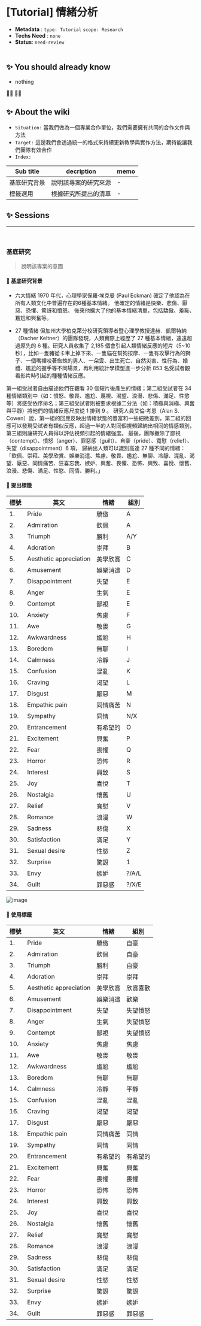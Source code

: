 # [Tutorial] 情緒分析

- **Metadata** : `type: Tutorial` `scope: Research` 
- **Techs Need** : `none`
- **Status**: `need-review`
<br/><br/>

## ✨ You should already know
- nothing

👩‍💻 👨‍💻

## ✨ About the wiki
- `Situation:` 當我們做為一個專業合作單位，我們需要擁有共同的合作文件與方法
- `Target:` 這邊我們會透過統一的格式來持續更新教學與實作方法，期待能讓我們團隊有效合作
- `Index:`

| Sub title | decription | memo |
| ------ | ------ | ------ |
| 基底研究背景 | 說明該專案的研究來源 | - |
| 標籤選用 | 根據研究所提出的清單| - |


## ✨ Sessions

---
<br>

### **基底研究**
> 說明該專案的意圖

####  📝 基底研究背景

- 六大情緒
1970 年代，心理學家保羅·埃克曼 (Paul Eckman) 確定了他認為在所有人類文化中普遍存在的6種基本情緒。
他確定的情緒是快樂、悲傷、厭惡、恐懼、驚訝和憤怒。
後來他擴大了他的基本情緒清單，包括驕傲、羞恥、尷尬和興奮等。

 

- 27 種情緒
但加州大學柏克萊分校研究領導者暨心理學教授達赫．凱爾特納（Dacher Keltner）的團隊發現，人類實際上經歷了 27 種基本情緒，遠遠超過原先的 6 種。研究人員收集了 2,185 個會引起人類情緒反應的短片（5~10 秒），比如一隻豬從卡車上掉下來、一隻貓在幫狗按摩、一隻有攻擊行為的獅子、一個嘴裡咬著蜘蛛的男人、一朵雲、出生死亡、自然災害、性行為、婚禮、尷尬的握手等不同場景，再利用統計學模型進一步分析 853 名受試者觀看影片時引起的種種情緒反應。



第一組受試者自由描述他們在觀看 30 個短片後產生的情緒；第二組受試者在 34 種情緒類別中（如：憤怒、敬畏、尷尬、蔑視、渴望、浪漫、悲傷、滿足、性慾等）將感受依序排名；第三組受試者則被要求根據二分法（如：積極與消極、興奮與平靜）將他們的情緒反應尺度從 1 排到 9 。
研究人員艾倫‧考恩（Alan S. Cowen）說，第一組的回應反映出情緒狀態的豐富和一些細微差別，第二組的回應可以發現受試者有類似反應，超過一半的人對同個視頻歸納出相同的情感類別，第三組則讓研究人員得以評估視頻引起的情緒強度。
最後，團隊撇除了鄙視（contempt）、憤怒（anger）、罪惡感（guilt）、自豪（pride）、寬慰（relief）、失望（disappointment）6 項，
歸納出人類可以識別高達 27 種不同的情緒：
「欽佩、崇拜、美學欣賞、娛樂消遣、焦慮、敬畏、尷尬、無聊、冷靜、混亂、渴望、厭惡、同情痛苦、狂喜忘我、嫉妒、興奮、畏懼、恐怖、興致、喜悅、懷舊、浪漫、悲傷、滿足、性慾、同情、勝利。」

 ####  📝 提出標籤
| 標號 | 英文 | 情緒 | 組別 | 
| ------ | ------ | ------ | ------ |
| 1. | Pride	 | 驕傲| A |
| 2. | Admiration | 欽佩| A |
| 3. | Triumph	 | 勝利| A/Y |
| 4. | Adoration | 崇拜| B | 
| 5. | Aesthetic appreciation | 美學欣賞| C | 
| 6. | Amusement | 娛樂消遣| D | 
| 7. | Disappointment| 失望| E |
| 8. | Anger	 | 生氣| E |
| 9. | Contempt | 鄙視| E |
| 10. | Anxiety	 | 焦慮| F | 
| 11. | Awe | 敬畏| G | 
| 12. | Awkwardness | 尷尬| H | 
| 13. | Boredom | 無聊| I | 
| 14. | Calmness | 冷靜| J | 
| 15. | Confusion | 混亂| K |
| 16. | Craving | 渴望| L | 
| 17. | Disgust | 厭惡| M | 
| 18. | Empathic pain | 同情痛苦| N | 
| 19. | Sympathy | 同情| N/X |
| 20. | Entrancement | 有希望的 | O |
| 21. | Excitement | 興奮| P |
| 22. | Fear	 | 畏懼| Q |
| 23. | Horror | 恐怖| R |
| 24. | Interest | 興致| S |
| 25. | Joy | 喜悅| T |
| 26. | Nostalgia	 | 懷舊| U |
| 27. | Relief	 | 寬慰| V |
| 28. | Romance	 | 浪漫| W |
| 29. | Sadness	 | 悲傷| X |
| 30. | Satisfaction | 滿足| Y |
| 31. | Sexual desire	 | 性慾| Z |
| 32. | Surprise	 | 驚訝| 1 |
| 33. | Envy | 嫉妒| ?/A/L | 
| 34. | Guilt	 | 罪惡感| ?/X/E |



![image](https://www.pnas.org/doi/10.1073/pnas.1702247114)


####  📝 使用標籤
| 標號 | 英文 | 情緒 | 組別 | 
| ------ | ------ | ------ | ------ |
| 1. | Pride	 | 驕傲| 自豪 |
| 2. | Admiration | 欽佩| 自豪 |
| 3. | Triumph	 | 勝利| 自豪 |
| 4. | Adoration | 崇拜| 崇拜 | 
| 5. | Aesthetic appreciation | 美學欣賞| 欣賞喜歡 | 
| 6. | Amusement | 娛樂消遣| 歡樂 | 
| 7. | Disappointment| 失望| 失望憤怒 |
| 8. | Anger	 | 生氣| 失望憤怒 |
| 9. | Contempt | 鄙視| 失望憤怒 |
| 10. | Anxiety	 | 焦慮| 焦慮 | 
| 11. | Awe | 敬畏| 敬畏 | 
| 12. | Awkwardness | 尷尬| 尷尬 | 
| 13. | Boredom | 無聊| 無聊 | 
| 14. | Calmness | 冷靜| 平靜 | 
| 15. | Confusion | 混亂| 混亂 |
| 16. | Craving | 渴望| 渴望 | 
| 17. | Disgust | 厭惡| 厭惡 | 
| 18. | Empathic pain | 同情痛苦| 同情 | 
| 19. | Sympathy | 同情| 同情 |
| 20. | Entrancement | 有希望的 | 有希望的 |
| 21. | Excitement | 興奮| 興奮 |
| 22. | Fear	 | 畏懼| 畏懼 |
| 23. | Horror | 恐怖| 恐怖 |
| 24. | Interest | 興致| 興致 |
| 25. | Joy | 喜悅| 喜悅 |
| 26. | Nostalgia	 | 懷舊| 懷舊 |
| 27. | Relief	 | 寬慰| 寬慰 |
| 28. | Romance	 | 浪漫| 浪漫 |
| 29. | Sadness	 | 悲傷| 悲傷 |
| 30. | Satisfaction | 滿足| 滿足 |
| 31. | Sexual desire	 | 性慾| 性慾 |
| 32. | Surprise	 | 驚訝| 驚訝 |
| 33. | Envy | 嫉妒| 嫉妒 | 
| 34. | Guilt	 | 罪惡感| 罪惡感 |